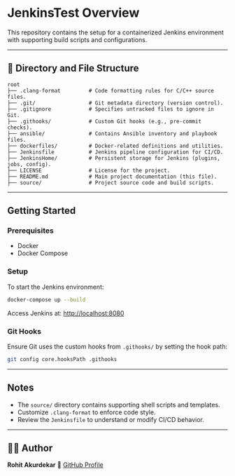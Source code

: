 # JenkinsTest Overview

This repository contains the setup for a containerized Jenkins environment with supporting build scripts and configurations.

---

## 📁 Directory and File Structure

```
root
├── .clang-format         # Code formatting rules for C/C++ source files.
├── .git/                 # Git metadata directory (version control).
├── .gitignore            # Specifies untracked files to ignore in Git.
├── .githooks/            # Custom Git hooks (e.g., pre-commit checks).
├── ansible/              # Contains Ansible inventory and playbook files.
├── dockerfiles/          # Docker-related definitions and utilities.
├── Jenkinsfile           # Jenkins pipeline configuration for CI/CD.
├── JenkinsHome/          # Persistent storage for Jenkins (plugins, jobs, config).
├── LICENSE               # License for the project.
├── README.md             # Main project documentation (this file).
├── source/               # Project source code and build scripts.
```

---

## Getting Started

### Prerequisites

- Docker
- Docker Compose

### Setup

To start the Jenkins environment:

```sh
docker-compose up --build
```

Access Jenkins at: [http://localhost:8080](http://localhost:8080)

### Git Hooks

Ensure Git uses the custom hooks from `.githooks/` by setting the hook path:

```sh
git config core.hooksPath .githooks
```

---

## Notes

- The `source/` directory contains supporting shell scripts and templates.
- Customize `.clang-format` to enforce code style.
- Review the `Jenkinsfile` to understand or modify CI/CD behavior.

---

## 🧑‍💻 Author

**Rohit Akurdekar**
🔗 [GitHub Profile](https://github.com/RohitAkurdekar)

